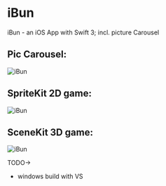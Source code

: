 # iBun
iBun - an iOS App with Swift 3; incl. picture Carousel

## Pic Carousel:
![iBun](https://raw.githubusercontent.com/privet56/iBun/master/ibun.gif)

## SpriteKit 2D game:
![iBun](https://raw.githubusercontent.com/privet56/iBun/master/ibun.spritekit.gif)

## SceneKit 3D game:
![iBun](https://raw.githubusercontent.com/privet56/iBun/master/ibun.3d.gif)

TODO->

- windows build with VS

